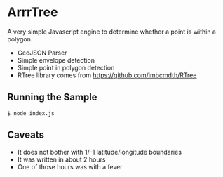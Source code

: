 # ArrrTree

A very simple Javascript engine to determine whether a point is within a polygon.

* GeoJSON Parser
* Simple envelope detection
* Simple point in polygon detection
* RTree library comes from https://github.com/imbcmdth/RTree

## Running the Sample

    $ node index.js

## Caveats

* It does not bother with 1/-1 latitude/longitude boundaries
* It was written in about 2 hours
* One of those hours was with a fever
